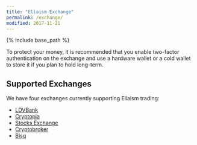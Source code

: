 ```yaml
---
title: "Ellaism Exchange"
permalink: /exchange/
modified: 2017-11-21
---
```


{% include base_path %}

To protect your money, it is recommended that you enable two-factor authentication on the exchange and use a hardware wallet or a cold wallet to store it if you plan to hold long-term.

## Supported Exchanges

We have four exchanges currently supporting Ellaism trading:

* [LDVBank](https://ldvbank.com/en-us/trading/)
* [Cryptopia](https://www.cryptopia.co.nz/Exchange?market=ELLA_BTC)
* [Stocks Exchange](https://stocks.exchange/trade/ELLA/BTC)
* [Cryptobroker](https://trade.cryptobroker.io/markets/ellabtc)
* [Bisq](https://bisq.network/)
